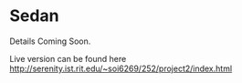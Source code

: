 # Sedan

Details Coming Soon.

Live version can be found here http://serenity.ist.rit.edu/~soi6269/252/project2/index.html
